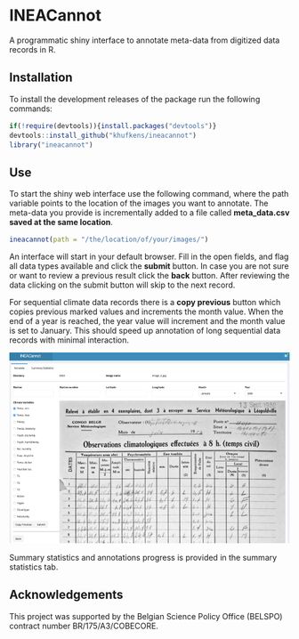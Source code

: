 INEACannot
=======

A programmatic shiny interface to annotate meta-data from digitized data records in R.

Installation
------------

To install the development releases of the package run the following commands:

``` r
if(!require(devtools)){install.packages("devtools")}
devtools::install_github("khufkens/ineacannot")
library("ineacannot")
```

Use
---

To start the shiny web interface use the following command, where the path variable points to the location of the images you want to annotate. The meta-data you provide is incrementally added to a file called **meta_data.csv saved at the same location**.

``` r
ineacannot(path = "/the/location/of/your/images/")
```

An interface will start in your default browser. Fill in the open fields, and flag all data types available and click the **submit** button. In case you are not sure or want to review a previous result click the **back** button. After reviewing the data clicking on the submit button will skip to the next record. 

For sequential climate data records there is a **copy previous** button which copies previous marked values and increments the month value. When the end of a year is reached, the year value will increment and the month value is set to January. This should speed up annotation of long sequential data records with minimal interaction.

![](./docs/annotate.png)

Summary statistics and annotations progress is provided in the summary statistics tab.

Acknowledgements
----------------

This project was supported by the Belgian Science Policy Office (BELSPO) contract number BR/175/A3/COBECORE.